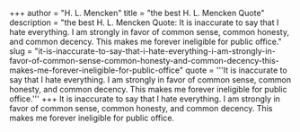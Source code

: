 +++
author = "H. L. Mencken"
title = "the best H. L. Mencken Quote"
description = "the best H. L. Mencken Quote: It is inaccurate to say that I hate everything. I am strongly in favor of common sense, common honesty, and common decency. This makes me forever ineligible for public office."
slug = "it-is-inaccurate-to-say-that-i-hate-everything-i-am-strongly-in-favor-of-common-sense-common-honesty-and-common-decency-this-makes-me-forever-ineligible-for-public-office"
quote = '''It is inaccurate to say that I hate everything. I am strongly in favor of common sense, common honesty, and common decency. This makes me forever ineligible for public office.'''
+++
It is inaccurate to say that I hate everything. I am strongly in favor of common sense, common honesty, and common decency. This makes me forever ineligible for public office.
